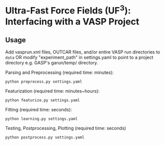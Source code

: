 # Ultra-Fast Force Fields (UF<sup>3</sup>): Interfacing with a VASP Project

## Usage

Add vasprun.xml files, OUTCAR files, and/or entire VASP run directories to ```data``` OR modify "experiment_path" in settings.yaml to point to a project directory e.g. GASP's garun/temp/ directory.

Parsing and Preprocessing (required time: minutes):
```
python preprocess.py settings.yaml
```

Featurization (required time: minutes~hours):
```
python featurize.py settings.yaml
```

Fitting (required time: seconds):
```
python learning.py settings.yaml
```

Testing, Postprocessing, Plotting (required time: seconds)
```
python postprocess.py settings.yaml
```
